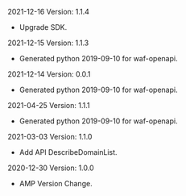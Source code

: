 2021-12-16 Version: 1.1.4
- Upgrade SDK.

2021-12-15 Version: 1.1.3
- Generated python 2019-09-10 for waf-openapi.

2021-12-14 Version: 0.0.1
- Generated python 2019-09-10 for waf-openapi.

2021-04-25 Version: 1.1.1
- Generated python 2019-09-10 for waf-openapi.

2021-03-03 Version: 1.1.0
- Add API DescribeDomainList.

2020-12-30 Version: 1.0.0
- AMP Version Change.

